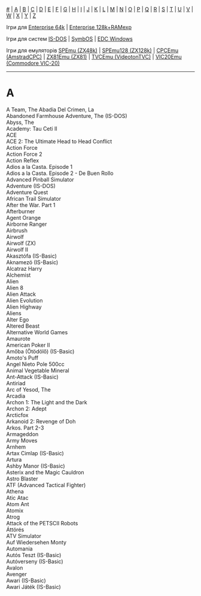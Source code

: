 [#](#/games-#.md) | [A](a/games-a.md) | [B](b/games-b.md) | [C](c/games-c.md) | [D](d/games-d.md) | [E](e/games-e.md) | [F](f/games-f.md) | [G](g/games-g.md) | [H](h/games-h.md) | [I](i/games-i.md) | [J](j/games-j.md) | [K](k/games-k.md) | [L](l/games-l.md) | [M](m/games-m.md) | [N](n/games-n.md) | [O](o/games-o.md) | [P](p/games-p.md) | [Q](q/games-q.md) | [R](r/games-r.md) | [S](s/games-s.md) | [T](t/games-t.md) | [U](u/games-u.md) | [V](v/games-v.md) | [W](w/games-w.md) | [X](x/games-x.md) | [Y](y/games-y.md) | [Z](z/games-z.md)

Ігри для [Enterprise 64k](games-ep64.md) | [Enterprise 128k+RAMexp](games-epramexp.md)

Ігри для систем [IS-DOS](games-is-dos.md) | [SymbOS](games-symbos.md) | [EDC Windows](games-edcw.md)

Ігри для емуляторів [SPEmu (ZX48k)](zxemu/games-zx48.md) | [SPEmu128 (ZX128k)](zxemu/games-zx128.md) | [CPCEmu (AmstradCPC)](cpcemu/games-cpc.md) | [ZX81Emu (ZX81)](zx81emu/games-zx81.md) | [TVCEmu (VideotonTVC)](tvcemu/games-tvc.md) | [VIC20Emu (Commodore VIC-20)](vic20emu/games-vic20.md)


----------

# A #

A Team, The 
Abadia Del Crimen, La  
Abandoned Farmhouse Adventure, The (IS-DOS)  
Abyss, The  
Academy: Tau Ceti II  
ACE  
ACE 2: The Ultimate Head to Head Conflict  
Action Force  
Action Force 2  
Action Reflex  
Adios a la Casta. Episode 1  
Adios a la Casta. Episode 2 - De Buen Rollo  
Advanced Pinball Simulator  
Adventure (IS-DOS)  
Adventure Quest  
African Trail Simulator  
After the War. Part 1  
Afterburner  
Agent Orange  
Airborne Ranger  
Airbrush  
Airwolf  
Airwolf (ZX)  
Airwolf II  
Akasztófa (IS-Basic)  
Aknamezö (IS-Basic)  
Alcatraz Harry  
Alchemist  
Alien  
Alien 8  
Alien Attack  
Alien Evolution  
Alien Highway  
Aliens  
Alter Ego  
Altered Beast  
Alternative World Games  
Amaurote  
American Poker II  
Amőba (Ötödölő) (IS-Basic)  
Amoto's Puff  
Angel Nieto Pole 500cc  
Animal Vegetable Mineral  
Ant-Attack (IS-Basic)  
Antiriad  
Arc of Yesod, The  
Arcadia  
Archon 1: The Light and the Dark  
Archon 2: Adept  
Arcticfox  
Arkanoid 2: Revenge of Doh  
Arkos. Part 2-3  
Armageddon  
Army Moves  
Arnhem  
Artax Cimlap (IS-Basic)  
Artura  
Ashby Manor (IS-Basic)  
Asterix and the Magic Cauldron  
Astro Blaster  
ATF (Advanced Tactical Fighter)  
Athena  
Atic Atac  
Atom Ant  
Atomix  
Atrog  
Attack of the PETSCII Robots  
Áttörés  
ATV Simulator  
Auf Wiedersehen Monty  
Automania  
Autós Teszt (IS-Basic)  
Autóverseny (IS-Basic)  
Avalon  
Avenger  
Awari (IS-Basic)  
Awari Játék (IS-Basic)  